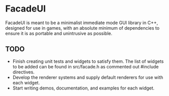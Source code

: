 # FacadeUI

FacadeUI is meant to be a minimalist immediate mode GUI library in C++, designed for use in games, with an absolute minimum of dependencies to ensure it is as portable and unintrusive as possible.

## TODO

* Finish creating unit tests and widgets to satisfy them. The list of widgets to be added can be found in src/facade.h as commented out #include directives.
* Develop the renderer systems and supply default renderers for use with each widget.
* Start writing demos, documentation, and examples for each widget.
